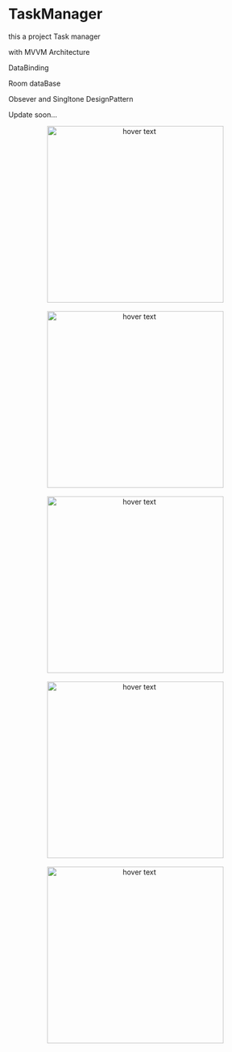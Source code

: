 # TaskManager
this a project Task manager


with MVVM Architecture


DataBinding


Room dataBase


Obsever and Singltone DesignPattern


Update soon...


<p align="center">
  <img src="https://s16.picofile.com/file/8423778150/Screenshot_20210203_151825.jpg" width="350" title="hover text">
  <br>
  <br>

  <img src="https://s16.picofile.com/file/8423778168/Screenshot_20210203_152026.jpg" width="350" title="hover text">
<br><br>
  <img src="https://s16.picofile.com/file/8423778176/Screenshot_20210203_152039.jpg" width="350" title="hover text">
<br><br>
  <img src="https://s17.picofile.com/file/8423778218/Screenshot_20210203_152150.jpg" width="350" title="hover text">
<br><br>
  <img src="https://s17.picofile.com/file/8423778226/Screenshot_20210203_152201.jpg" width="350" title="hover text">



</p>
